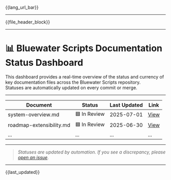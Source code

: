 <!-- Language Navigation Bar (automated on commit) -->
{{lang_url_bar}}

---

<!-- File Header Metadata Block (automated on commit) -->
{{file_header_block}}

---

# 📊 Bluewater Scripts Documentation Status Dashboard

This dashboard provides a real-time overview of the status and currency of key documentation files across the Bluewater Scripts repository.  
Statuses are automatically updated on every commit or merge.

---

| Document                     | Status          | Last Updated | Link                                                     |
|------------------------------|-----------------|--------------|----------------------------------------------------------|
| system-overview.md           | 🟦 In Review    | 2025-07-01   | [View](./architecture/system-overview.md)                |
| roadmap-extensibility.md     | 🟦 In Review    | 2025-06-30   | [View](./architecture/roadmap-extensibility.md)          |
| ...                          | ...             | ...          | ...                                                      |

---

> _Statuses are updated by automation. If you see a discrepancy, please [open an issue](https://github.com/BluewaterMVC/bluewater-scripts/issues)._

---

{{last_updated}}
